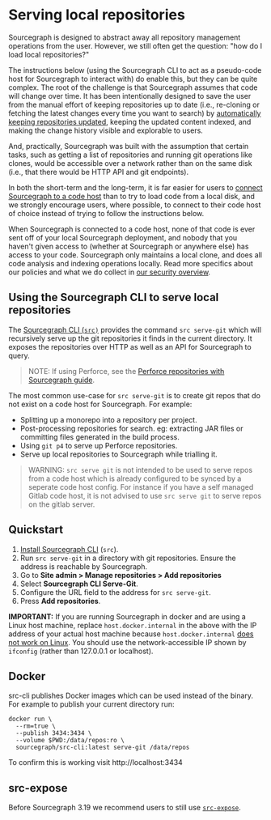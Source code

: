 # Serving local repositories

Sourcegraph is designed to abstract away all repository management operations from the user. However, we still often get the question: "how do I load local repositories?"

The instructions below (using the Sourcegraph CLI to act as a pseudo-code host for Sourcegraph to interact with) do enable this, but they can be quite complex. The root of the challenge is that Sourcegraph assumes that code will change over time. It has been intentionally designed to save the user from the manual effort of keeping repositories up to date (i.e., re-cloning or fetching the latest changes every time you want to search) by [automatically keeping repositories updated](https://docs.sourcegraph.com/admin/repo/update_frequency), keeping the updated content indexed, and making the change history visible and explorable to users.

And, practically, Sourcegraph was built with the assumption that certain tasks, such as getting a list of repositories and running git operations like clones, would be accessible over a network rather than on the same disk (i.e., that there would be HTTP API and git endpoints).

In both the short-term and the long-term, it is far easier for users to [connect Sourcegraph to a code host](https://docs.sourcegraph.com/admin/external_service) than to try to load code from a local disk, and we strongly encourage users, where possible, to connect to their code host of choice instead of trying to follow the instructions below. 

When Sourcegraph is connected to a code host, none of that code is ever sent off of your local Sourcegraph deployment, and nobody that you haven't given access to (whether at Sourcegraph or anywhere else) has access to your code. Sourcegraph only maintains a local clone, and does all code analysis and indexing operations locally. Read more specifics about our policies and what we do collect in [our security overview](https://about.sourcegraph.com/security/#Sourcegraph-on-premise).

## Using the Sourcegraph CLI to serve local repositories

The [Sourcegraph CLI (`src)`](https://github.com/sourcegraph/src-cli) provides the command `src serve-git` which will recursively serve up the git repositories it finds in the current directory. It exposes the repositories over HTTP as well as an API for Sourcegraph to query.

>NOTE: If using Perforce, see the [Perforce repositories with Sourcegraph guide](../repo/perforce.md).

The most common use-case for `src serve-git` is to create git repos that do not exist on a code host for Sourcegraph. For example:

- Splitting up a monorepo into a repository per project.
- Post-processing repositories for search. eg: extracting JAR files or committing files generated in the build process.
- Using `git p4` to serve up Perforce repositories.
- Serve up local repositories to Sourcegraph while trialling it.

> WARNING: `src serve git` is not intended to be used to serve repos from a code host which is already configured to be synced by a seperate code host config. For instance if you have a self managed Gitlab code host, it is not advised to use `src serve git` to serve repos on the gitlab server. 

## Quickstart

1. [Install Sourcegraph CLI](https://github.com/sourcegraph/src-cli#installation) (`src`).
1. Run `src serve-git` in a directory with git repositories. Ensure the address is reachable by Sourcegraph.
1. Go to **Site admin > Manage repositories > Add repositories**
1. Select **Sourcegraph CLI Serve-Git**.
1. Configure the URL field to the address for `src serve-git`.
1. Press **Add repositories**.

**IMPORTANT:** If you are running Sourcegraph in docker and are using a Linux host machine, replace `host.docker.internal` in the above with the IP address of your actual host machine because `host.docker.internal` [does not work on Linux](https://github.com/docker/for-linux/issues/264). You should use the network-accessible IP shown by `ifconfig` (rather than 127.0.0.1 or localhost).

## Docker

src-cli publishes Docker images which can be used instead of the binary. For example to publish your current directory run:

```
docker run \
  --rm=true \
  --publish 3434:3434 \
  --volume $PWD:/data/repos:ro \
  sourcegraph/src-cli:latest serve-git /data/repos
```

To confirm this is working visit http://localhost:3434

## src-expose

Before Sourcegraph 3.19 we recommend users to still use [`src-expose`](non-git.md).
